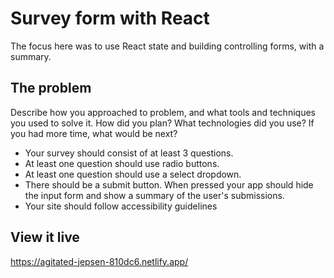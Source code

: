 
# Survey form with React

The focus here was to use React state and building controlling forms, with a summary.

## The problem
Describe how you approached to problem, and what tools and techniques you used to solve it. How did you plan? What technologies did you use? If you had more time, what would be next?

- Your survey should consist of at least 3 questions.
- At least one question should use radio buttons.
- At least one question should use a select dropdown.
- There should be a submit button. When pressed your app should hide the input form and show a summary of the user's submissions.
- Your site should follow accessibility guidelines

## View it live
https://agitated-jepsen-810dc6.netlify.app/
